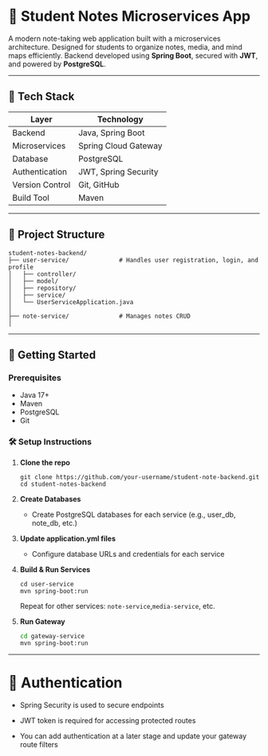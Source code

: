 # 📝 Student Notes Microservices App

A modern note-taking web application built with a microservices architecture. Designed for students to organize notes, media, and mind maps efficiently. Backend developed using **Spring Boot**, secured with **JWT**, and powered by **PostgreSQL**.

---

## 🧰 Tech Stack

| Layer           | Technology           |
| --------------- | -------------------- |
| Backend         | Java, Spring Boot    |
| Microservices   | Spring Cloud Gateway |
| Database        | PostgreSQL           |
| Authentication  | JWT, Spring Security |
| Version Control | Git, GitHub          |
| Build Tool      | Maven                |

---

## 📂 Project Structure

```
student-notes-backend/
├── user-service/              # Handles user registration, login, and profile
│   ├── controller/
│   ├── model/
│   ├── repository/
│   ├── service/
│   └── UserServiceApplication.java
│
├── note-service/              # Manages notes CRUD
│
```

---

## 🚀 Getting Started

### Prerequisites

- Java 17+
- Maven
- PostgreSQL
- Git

### 🛠 Setup Instructions

1.  **Clone the repo**

    ```
    git clone https://github.com/your-username/student-note-backend.git
    cd student-notes-backend
    ```

2.  **Create Databases**

    - Create PostgreSQL databases for each service (e.g., user_db, note_db, etc.)

3.  **Update application.yml files**

    - Configure database URLs and credentials for each service

4.  **Build & Run Services**

    ```
    cd user-service
    mvn spring-boot:run
    ```

    Repeat for other services: `note-service`,`media-service`, etc.

5.  **Run Gateway**

    ```bash
    cd gateway-service
    mvn spring-boot:run
    ```

---

# 🔐 Authentication

- Spring Security is used to secure endpoints

- JWT token is required for accessing protected routes

- You can add authentication at a later stage and update your gateway route filters
